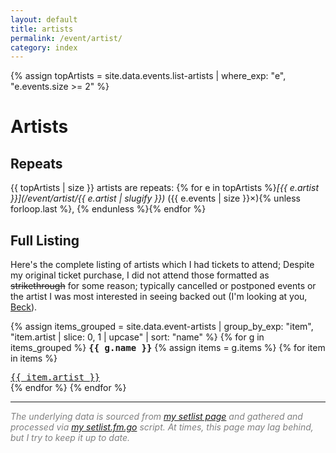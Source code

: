 ```yaml
---
layout: default
title: artists
permalink: /event/artist/
category: index
---
```


<style>
div.index-item {
  text-indent: -4.6em !important;
  padding-left: 4.6em !important;
}
</style>

{% assign topArtists = site.data.events.list-artists | where_exp: "e", "e.events.size >= 2" %}


# Artists

## Repeats

{{ topArtists | size }} artists are repeats: {% for e in topArtists %}_[{{ e.artist }}](/event/artist/{{ e.artist | slugify }})_ ({{ e.events | size }}×){% unless forloop.last %}, {% endunless %}{% endfor %}


## Full Listing

Here's the complete listing of artists which I had tickets to attend; Despite my original ticket purchase, I did not attend those formatted as <s>strikethrough</s> for some reason; typically cancelled or postponed events or the artist I was most interested in seeing backed out (I'm looking at you, [Beck](/event/2022-11-13/)).


{% assign items_grouped = site.data.event-artists | group_by_exp: "item", "item.artist | slice: 0, 1 | upcase" | sort: "name" %}
{% for g in items_grouped %}
<tt><strong>{{ g.name }}</strong></tt>
  {% assign items = g.items %}
  {% for item in items %}
  <div class="index-item"><span class="post-meta"><tt><a class="post-link" href="/event/artist/{{ item.artist | slugify }}">{{ item.artist }}</a></tt></span></div>
  {% endfor %}
{% endfor %}

<footer>
	<hr class="slender">
	<p style="color:grey"><em>The underlying data is sourced from <a href="https://www.setlist.fm/concerts/rkoopmann">my setlist page</a> and gathered and processed via <a href="/post/2020-04-07/">my setlist.fm.go</a> script. At times, this page may lag behind, but I try to keep it up to date.</em></p>
</footer>
